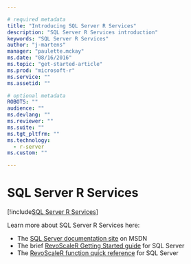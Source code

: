 ```yaml
---

# required metadata
title: "Introducing SQL Server R Services"
description: "SQL Server R Services introduction"
keywords: "SQL Server R Services"
author: "j-martens"
manager: "paulette.mckay"
ms.date: "08/16/2016"
ms.topic: "get-started-article"
ms.prod: "microsoft-r"
ms.service: ""
ms.assetid: ""

# optional metadata
ROBOTS: ""
audience: ""
ms.devlang: ""
ms.reviewer: ""
ms.suite: ""
ms.tgt_pltfrm: ""
ms.technology: 
  - r-server
ms.custom: ""

---
```


# SQL Server R Services

[!include[SQL Server R Services](./includes/ss-r-services/r-services-intro.md)]

Learn more about SQL Server R Services here:

+ The [SQL Server documentation site](https://msdn.microsoft.com/en-us/library/mt604845.aspx) on MSDN
+ The brief [RevoScaleR Getting Started guide](scaler-sql-server-getting-started.md) for SQL Server
+ The [RevoScaleR function quick reference](scaler/functions-for-sql-server-data.md) for SQL Server